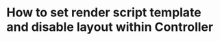 How to set render script template and disable layout within Controller
======================================================================

```php

```
